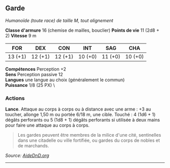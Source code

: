 ## Garde

_Humanoïde (toute race) de taille M, tout alignement_

**Classe d'armure** 16 (chemise de mailles, bouclier)
**Points de vie** 11 (2d8 + 2)
**Vitesse** 9 m


| **FOR** | **DEX** | **CON**     | **INT** | **SAG** | **CHA** |
|---------|---------|-------------|---------|---------|---------|
| 13 (+1) | 12 (+1) | 12 (+1)     | 10 (+0) | 11 (+0) | 10 (+0) |

**Compétences** Perception +2 \
**Sens** Perception passive 12 \
**Langues** une langue au choix (généralement le commun) \
**Puissance** 1/8 (25 PX) \

### Actions

**Lance**. Attaque au corps à corps ou à distance avec une arme : +3 au toucher, allonge 1,50 m ou portée 6/18 m, une cible. Touché : 4 (1d6 + 1) dégâts perforants ou 5 (1d8 + 1) dégâts perforants si utilisée à deux mains pour faire une attaque au corps à corps.

> Les gardes peuvent être membres de la milice d'une cité, sentinelles dans une citadelle ou ville fortifiée, ou gardes du corps de nobles et de marchands.

_Source: [AideDnD.org](https://www.aidedd.org)_

--------------------------------------------------------------------------------